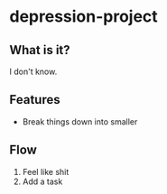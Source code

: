 # depression-project

## What is it?

I don't know.

## Features
- Break things down into smaller

## Flow

1. Feel like shit
2. Add a task